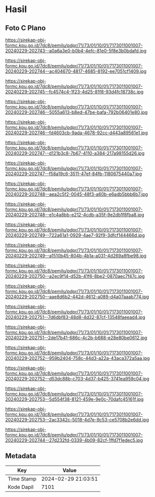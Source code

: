 # Hasil

## Foto C Plano

https://sirekap-obj-formc.kpu.go.id/7dc8/pemilu/pdpr/71/73/01/10/01/7173011001007-20240229-202743--a0a6a3e0-b0b4-4efc-81e0-5f8e3b0bdafd.jpg

https://sirekap-obj-formc.kpu.go.id/7dc8/pemilu/pdpr/71/73/01/10/01/7173011001007-20240229-202744--ac404670-4817-4685-8192-ee7051cf1409.jpg

https://sirekap-obj-formc.kpu.go.id/7dc8/pemilu/pdpr/71/73/01/10/01/7173011001007-20240229-202745--fc4574c4-1f23-4d25-81f8-93d4fc18738c.jpg

https://sirekap-obj-formc.kpu.go.id/7dc8/pemilu/pdpr/71/73/01/10/01/7173011001007-20240229-202746--5055a613-b8ed-47be-bafa-792b06401e80.jpg

https://sirekap-obj-formc.kpu.go.id/7dc8/pemilu/pdpr/71/73/01/10/01/7173011001007-20240229-202746--fd4603cb-9ada-4678-92cc-d443a89561e1.jpg

https://sirekap-obj-formc.kpu.go.id/7dc8/pemilu/pdpr/71/73/01/10/01/7173011001007-20240229-202747--d121b3c8-7b67-4110-a384-217a98155d26.jpg

https://sirekap-obj-formc.kpu.go.id/7dc8/pemilu/pdpr/71/73/01/10/01/7173011001007-20240229-202747--f58a19c6-3511-47ef-84fb-1180675440a7.jpg

https://sirekap-obj-formc.kpu.go.id/7dc8/pemilu/pdpr/71/73/01/10/01/7173011001007-20240229-202748--aea2c5f2-0045-48f3-a60b-e6adb5bbb6b7.jpg

https://sirekap-obj-formc.kpu.go.id/7dc8/pemilu/pdpr/71/73/01/10/01/7173011001007-20240229-202748--e1c4a8bb-e212-4cdb-a35f-9e2db1f8fba8.jpg

https://sirekap-obj-formc.kpu.go.id/7dc8/pemilu/pdpr/71/73/01/10/01/7173011001007-20240229-202749--722a61a1-0929-4ae7-92f9-3dfcf144466d.jpg

https://sirekap-obj-formc.kpu.go.id/7dc8/pemilu/pdpr/71/73/01/10/01/7173011001007-20240229-202749--a1510b45-804b-4b1a-a031-4d269a8fbe98.jpg

https://sirekap-obj-formc.kpu.go.id/7dc8/pemilu/pdpr/71/73/01/10/01/7173011001007-20240229-202750--a2ec9f14-d52b-41f6-8be2-0870aec7f47c.jpg

https://sirekap-obj-formc.kpu.go.id/7dc8/pemilu/pdpr/71/73/01/10/01/7173011001007-20240229-202750--aae8d6b2-442d-4612-a089-d4a07aaab774.jpg

https://sirekap-obj-formc.kpu.go.id/7dc8/pemilu/pdpr/71/73/01/10/01/7173011001007-20240229-202751--7d6dbf83-48d8-4d32-87cf-13548faeead4.jpg

https://sirekap-obj-formc.kpu.go.id/7dc8/pemilu/pdpr/71/73/01/10/01/7173011001007-20240229-202751--2de17b41-686c-4c2b-b688-e28e80be0612.jpg

https://sirekap-obj-formc.kpu.go.id/7dc8/pemilu/pdpr/71/73/01/10/01/7173011001007-20240229-202752--959b2404-758c-44d3-a22a-43aca372a5aa.jpg

https://sirekap-obj-formc.kpu.go.id/7dc8/pemilu/pdpr/71/73/01/10/01/7173011001007-20240229-202752--d53dc88b-c703-4d37-b425-3741ea959c04.jpg

https://sirekap-obj-formc.kpu.go.id/7dc8/pemilu/pdpr/71/73/01/10/01/7173011001007-20240229-202753--5d554f38-8121-459e-9e0c-70dafc45161f.jpg

https://sirekap-obj-formc.kpu.go.id/7dc8/pemilu/pdpr/71/73/01/10/01/7173011001007-20240229-202753--2ac3342c-5018-4d7e-9c53-ce5708b2e6dd.jpg

https://sirekap-obj-formc.kpu.go.id/7dc8/pemilu/pdpr/71/73/01/10/01/7173011001007-20240229-202744--27d232fd-0339-4b09-82cf-1ffd7f1edec5.jpg


## Metadata

| Key        | Value               |
| ---------- | ------------------- |
| Time Stamp | 2024-02-29 21:03:51 |
| Kode Dapil | 7101                |



